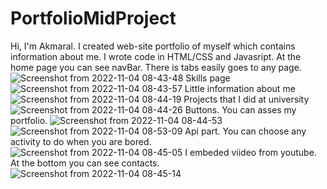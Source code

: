 # PortfolioMidProject

Hi, I'm Akmaral. I created web-site portfolio of myself which contains information about me. I wrote code in HTML/CSS and Javasript. At the home page you can see navBar. There is tabs easily goes to any page. ![Screenshot from 2022-11-04 08-43-48](https://user-images.githubusercontent.com/95084923/199874138-d7b12fc5-ebc2-4c2d-9784-e820b1640852.png)
Skills page![Screenshot from 2022-11-04 08-43-57](https://user-images.githubusercontent.com/95084923/199874450-edb79acc-3d53-4bdb-a012-22bf0f127d36.png)
Little information about me ![Screenshot from 2022-11-04 08-44-19](https://user-images.githubusercontent.com/95084923/199874535-0470d6dc-ad51-42a3-a0c6-e90b6833857d.png)
Projects that I did at university ![Screenshot from 2022-11-04 08-44-26](https://user-images.githubusercontent.com/95084923/199874804-e2e0aac9-cf44-4400-802b-c9efadb900bd.png)
Buttons. You can asses my portfolio. ![Screenshot from 2022-11-04 08-44-53](https://user-images.githubusercontent.com/95084923/199874974-f8d70f36-d50c-48fd-ad84-e22541531a52.png)
![Screenshot from 2022-11-04 08-53-09](https://user-images.githubusercontent.com/95084923/199875001-648340df-72f3-4b47-ae17-90f1c5ecfc4c.png)
Api part. You can choose any activity to do when you are bored. ![Screenshot from 2022-11-04 08-45-05](https://user-images.githubusercontent.com/95084923/199875153-87e9ae1b-8b56-49d8-b2d5-44b563a4169c.png)
I embeded viideo from youtube. At the bottom you can see contacts. ![Screenshot from 2022-11-04 08-45-14](https://user-images.githubusercontent.com/95084923/199875243-b858eb18-4f65-4bc4-8a1a-1d957427111a.png)
